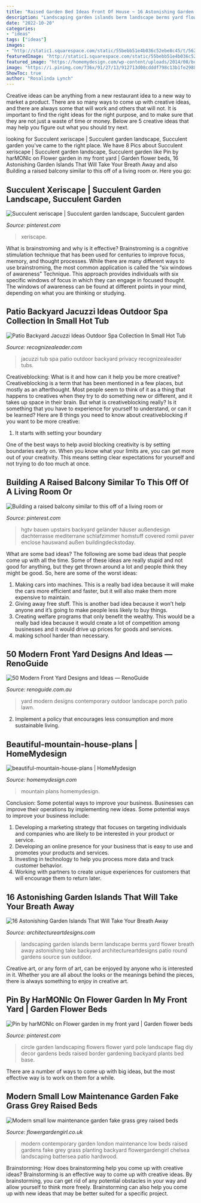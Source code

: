 ```yaml
---
title: "Raised Garden Bed Ideas Front Of House ~ 16 Astonishing Garden Islands That Will Take Your Breath Away"
description: "Landscaping garden islands berm landscape berms yard flower breath away astonishing take backyard architectureartdesigns patio round gardens source sun outdoor"
date: "2022-10-20"
categories:
- "ideas"
tags: ["ideas"]
images:
- "http://static1.squarespace.com/static/55bebb51e4b036c52ebe8c45/t/5624a1b9e4b0d232542d31d4/1461733998608/contemporary+front+yard+design"
featuredImage: "http://static1.squarespace.com/static/55bebb51e4b036c52ebe8c45/t/5624a1b9e4b0d232542d31d4/1461733998608/contemporary+front+yard+design"
featured_image: "https://homemydesign.com/wp-content/uploads/2014/08/beautiful-mountain-house-plans.jpg"
image: "https://i.pinimg.com/736x/91/27/13/912713d08cdddf798c13b1fe2988bfda--garden-ideas-diy-garden-design-ideas.jpg"
ShowToc: true
author: "Rosalinda Lynch"
---
```



Creative ideas can be anything from a new restaurant idea to a new way to market a product. There are so many ways to come up with creative ideas, and there are always some that will work and others that will not. It is important to find the right ideas for the right purpose, and to make sure that they are not just a waste of time or money. Below are 5 creative ideas that may help you figure out what you should try next.

	

		
looking for Succulent xeriscape | Succulent garden landscape, Succulent garden you've came to the right place. We have 8 Pics about Succulent xeriscape | Succulent garden landscape, Succulent garden like Pin by harMONIc on Flower garden in my front yard | Garden flower beds, 16 Astonishing Garden Islands That Will Take Your Breath Away and also Building a raised balcony similar to this off of a living room or. Here you go:
		
    
## Succulent Xeriscape | Succulent Garden Landscape, Succulent Garden

<img loading=lazy src="https://i.pinimg.com/736x/df/49/14/df4914c4c0be629317c3afedd2b0022d.jpg" onerror="this.onerror=null;this.src='https://tse4.mm.bing.net/th?id=OIP.JwBHtZScjpSkR5tl82xSpAHaJ4&amp;pid=15.1';" alt="Succulent xeriscape | Succulent garden landscape, Succulent garden">

_Source: pinterest.com_

>xeriscape. 

	

What is brainstroming and why is it effective?
Brainstroming is a cognitive stimulation technique that has been used for centuries to improve focus, memory, and thought processes. While there are many different ways to use brainstroming, the most common application is called the “six windows of awareness” Technique. This approach provides individuals with six specific windows of focus in which they can engage in focused thought. The windows of awareness can be found at different points in your mind, depending on what you are thinking or studying.

    
## Patio Backyard Jacuzzi Ideas Outdoor Spa Collection In Small Hot Tub

<img loading=lazy src="http://www.recognizealeader.com/bigbox/pa/jacuzzi-outdoor-spa-collection-in-small-backyard-hot-tub-ideas-top_outdoor-patio-and-backyard.jpg" onerror="this.onerror=null;this.src='https://tse1.mm.bing.net/th?id=OIP.rag4dKfm9jTX8DovtiydjgHaEs&amp;pid=15.1';" alt="Patio Backyard Jacuzzi Ideas Outdoor Spa Collection In Small Hot Tub">

_Source: recognizealeader.com_

>jacuzzi tub spa patio outdoor backyard privacy recognizealeader tubs. 

	

Creativeblocking: What is it and how can it help you be more creative?
Creativeblocking is a term that has been mentioned in a few places, but mostly as an afterthought. Most people seem to think of it as a thing that happens to creatives when they try to do something new or different, and it takes up space in their brain. But what is creativeblocking really? Is it something that you have to experience for yourself to understand, or can it be learned? Here are 8 things you need to know about creativeblocking if you want to be more creative: 
1) It starts with setting your boundary

One of the best ways to help avoid blocking creativity is by setting boundaries early on. When you know what your limits are, you can get more out of your creativity. This means setting clear expectations for yourself and not trying to do too much at once.

    
## Building A Raised Balcony Similar To This Off Of A Living Room Or

<img loading=lazy src="https://i.pinimg.com/736x/93/62/47/9362477e6965fccbb026d1c69b4a954d.jpg" onerror="this.onerror=null;this.src='https://tse3.mm.bing.net/th?id=OIP.xvhftzKUSr1YJ0_U_0HJuAHaJ3&amp;pid=15.1';" alt="Building a raised balcony similar to this off of a living room or">

_Source: pinterest.com_

>hgtv bauen upstairs backyard geländer häuser außendesign dachterrasse mediterrane schlafzimmer homstuff covered romii paver enclose hauswand außen buildingdeckstoday. 

	

What are some bad ideas?
The following are some bad ideas that people come up with all the time. Some of these ideas are really stupid and not good for anything, but they get thrown around a lot and people think they might be good. So, here are some of the worst ideas:
1) Making cars into machines. This is a really bad idea because it will make the cars more efficient and faster, but it will also make them more expensive to maintain.
2) Giving away free stuff. This is another bad idea because it won’t help anyone and it’s going to make people less likely to buy things.
3) Creating welfare programs that only benefit the wealthy. This would be a really bad idea because it would create a lot of competition among businesses and it would drive up prices for goods and services.
4) making school harder than necessary.

    
## 50 Modern Front Yard Designs And Ideas — RenoGuide

<img loading=lazy src="http://static1.squarespace.com/static/55bebb51e4b036c52ebe8c45/t/5624a1b9e4b0d232542d31d4/1461733998608/contemporary+front+yard+design" onerror="this.onerror=null;this.src='https://tse1.mm.bing.net/th?id=OIP.VBpAOYI7zXgUpadJ7xzLpgHaLG&amp;pid=15.1';" alt="50 Modern Front Yard Designs and Ideas — RenoGuide">

_Source: renoguide.com.au_

>yard modern designs contemporary outdoor landscape porch patio lawn. 

	

2. Implement a policy that encourages less consumption and more sustainable living. 

    
## Beautiful-mountain-house-plans | HomeMydesign

<img loading=lazy src="https://homemydesign.com/wp-content/uploads/2014/08/beautiful-mountain-house-plans.jpg" onerror="this.onerror=null;this.src='https://tse1.mm.bing.net/th?id=OIP.J2-EWh-xc_3eZPBdG94JMgHaE7&amp;pid=15.1';" alt="beautiful-mountain-house-plans | HomeMydesign">

_Source: homemydesign.com_

>mountain plans homemydesign. 

	

Conclusion: Some potential ways to improve your business.
Businesses can improve their operations by implementing new ideas. Some potential ways to improve your business include:
1. Developing a marketing strategy that focuses on targeting individuals and companies who are likely to be interested in your product or service.
2. Developing an online presence for your business that is easy to use and promotes your products and services.
3. Investing in technology to help you process more data and track customer behavior.
4. Working with partners to create unique experiences for customers that will encourage them to return later.

    
## 16 Astonishing Garden Islands That Will Take Your Breath Away

<img loading=lazy src="https://www.architectureartdesigns.com/wp-content/uploads/2016/05/15-74-630x420.jpg" onerror="this.onerror=null;this.src='https://tse4.mm.bing.net/th?id=OIP.Z7aFFKSDI8TUY5hvDIIB6wHaE8&amp;pid=15.1';" alt="16 Astonishing Garden Islands That Will Take Your Breath Away">

_Source: architectureartdesigns.com_

>landscaping garden islands berm landscape berms yard flower breath away astonishing take backyard architectureartdesigns patio round gardens source sun outdoor. 

	

Creative art, or any form of art, can be enjoyed by anyone who is interested in it. Whether you are all about the looks or the meanings behind the pieces, there is always something to enjoy in creative art.

    
## Pin By HarMONIc On Flower Garden In My Front Yard | Garden Flower Beds

<img loading=lazy src="https://i.pinimg.com/736x/91/27/13/912713d08cdddf798c13b1fe2988bfda--garden-ideas-diy-garden-design-ideas.jpg" onerror="this.onerror=null;this.src='https://tse3.mm.bing.net/th?id=OIP.x6pUmXQvLerfp9a5qxP6DAHaFj&amp;pid=15.1';" alt="Pin by harMONIc on Flower garden in my front yard | Garden flower beds">

_Source: pinterest.com_

>circle garden landscaping flowers flower yard pole landscape flag diy decor gardens beds raised border gardening backyard plants bed base. 

	

There are a number of ways to come up with big ideas, but the most effective way is to work on them for a while.

    
## Modern Small Low Maintenance Garden Fake Grass Grey Raised Beds

<img loading=lazy src="http://flowergardengirl.co.uk/wp-content/uploads/2016/02/modern-small-low-maintenance-garden-fake-grass-grey-raised-beds-contemporary-planting-chelsea-london-576x1024.jpg" onerror="this.onerror=null;this.src='https://tse4.mm.bing.net/th?id=OIP.DpSal3A0puA6kRlshbYjSAHaNK&amp;pid=15.1';" alt="Modern small low maintenance garden fake grass grey raised beds">

_Source: flowergardengirl.co.uk_

>modern contemporary garden london maintenance low beds raised gardens fake grey grass planting backyard flowergardengirl chelsea landscaping battersea patio hardwood. 

	

Brainstorming: How does brainstorming help you come up with creative ideas?
Brainstorming is an effective way to come up with creative ideas. By brainstorming, you can get rid of any potential obstacles in your way and allow yourself to think more freely. Brainstorming can also help you come up with new ideas that may be better suited for a specific project.

